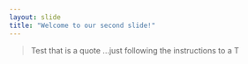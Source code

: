 ```yaml
---
layout: slide
title: "Welcome to our second slide!"
---
```

>Test that is a quote ...just following the instructions to a T
